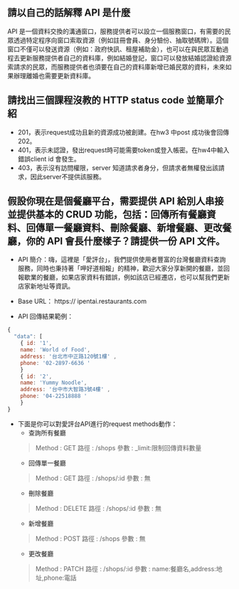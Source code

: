 ## 請以自己的話解釋 API 是什麼
API 是一個資料交換的溝通窗口，服務提供者可以設立一個服務窗口，有需要的民眾透過特定程序向窗口索取資源（例如註冊會員、身分驗份、抽取號碼牌）。這個窗口不僅可以發送資源（例如：政府快訊、租屋補助金），也可以在與民眾互動過程去更新服務提供者自己的資料庫，例如結婚登記，窗口可以發放結婚認證給資源索請求的民眾，而服務提供者也須要在自己的資料庫新增已婚民眾的資料，未來如果辦理離婚也需要更新資料庫。


## 請找出三個課程沒教的 HTTP status code 並簡單介紹
* 201，表示request成功且新的資源成功被創建。在hw3 中post 成功後會回傳202。
* 401，表示未認證，發出request時可能需要token或登入帳密。在hw4中輸入錯誤client id 會發生。
* 403，表示沒有訪問權限，server 知道請求者身分，但請求者無權發出該請求，因此server不提供該服務。


## 假設你現在是個餐廳平台，需要提供 API 給別人串接並提供基本的 CRUD 功能，包括：回傳所有餐廳資料、回傳單一餐廳資料、刪除餐廳、新增餐廳、更改餐廳，你的 API 會長什麼樣子？請提供一份 API 文件。

* API 簡介：嗨，這裡是「愛評台」，我們提供使用者豐富的台灣餐廳資料查詢服務，同時也秉持著「呷好道相報」的精神，歡迎大家分享新開的餐廳，並回報歇業的餐廳，如果店家資料有錯誤，例如該店已經遷店，也可以幫我們更新店家新地址等資訊。

* Base URL： https:// ipentai.restaurants.com

* API 回傳結果範例：
```javascript
{
  "data": [
    { id: '1',
    name: 'World of Food',
    address: '台北市中正路120號1樓' ,
    phone: '02-2897-6636 '
    }
    { id: '2',
    name: 'Yummy Noodle',
    address: '台中市大智路3號4樓' ,
    phone: '04-22518888 '
    }
}
```


* 下面是你可以對愛評台API進行的request methods動作：
  * 查詢所有餐廳
  > Method : GET
  > 路徑 : /shops
  > 參數 : _limit:限制回傳資料數量
  * 回傳單一餐廳
  > Method : GET
  > 路徑 : /shops/:id
  > 參數 : 無
  * 刪除餐廳
  > Method : DELETE
  > 路徑 : /shops/:id
  > 參數 : 無
  * 新增餐廳
  > Method : POST 
  > 路徑 : /shops
  > 參數 : 無
  * 更改餐廳
  > Method : PATCH
  > 路徑 : /shops/:id
  > 參數 : name:餐廳名,address:地址,phone:電話
